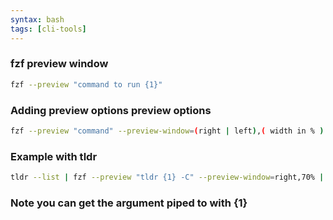 ```yaml
---
syntax: bash
tags: [cli-tools]
---
```


### fzf preview window
```bash
fzf --preview "command to run {1}"
```


### Adding preview options preview options
```bash
fzf --preview "command" --preview-window=(right | left),( width in % )
```


### Example with tldr
```bash
tldr --list | fzf --preview "tldr {1} -C" --preview-window=right,70% | xargs tldr
```


### Note you can get the argument piped to with {1}
